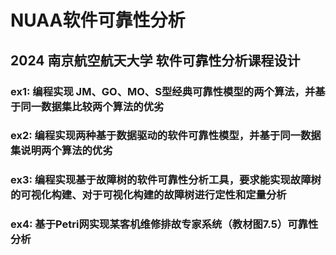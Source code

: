 # NUAA软件可靠性分析

## 2024 南京航空航天大学 软件可靠性分析课程设计

### ex1: 编程实现 JM、GO、MO、S型经典可靠性模型的两个算法，并基于同一数据集比较两个算法的优劣

### ex2: 编程实现两种基于数据驱动的软件可靠性模型，并基于同一数据集说明两个算法的优劣

### ex3: 编程实现基于故障树的软件可靠性分析工具，要求能实现故障树的可视化构建、对于可视化构建的故障树进行定性和定量分析

### ex4: 基于Petri网实现某客机维修排故专家系统（教材图7.5）可靠性分析
